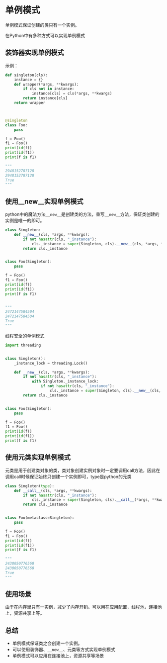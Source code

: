 # 单例模式

单例模式保证创建的类只有一个实例。

在Python中有多种方式可以实现单例模式

## 装饰器实现单例模式

示例：

```python
def singleton(cls):
    instance = {}
    def wrapper(*args, **kwargs):
        if cls not in instance:
            instance[cls] = cls(*args, **kwargs)
        return instance[cls]
    return wrapper



@singleton
class Foo:
    pass

f = Foo()
f1 = Foo()
print(id(f))
print(id(f1))
print(f is f1)

"""
2948152787128
2948152787128
True
"""
```

## 使用\_\_new\_\_实现单例模式

python中的魔法方法`__new__`是创建类的方法，重写`__new__`方法，保证类创建的实例是唯一的即可。

```python
class Singleton:
    def __new__(cls, *args, **kwargs):
        if not hasattr(cls, "_instance"):
            cls._instance = super(Singleton, cls).__new__(cls, *args, **kwargs)
        return cls._instance


class Foo(Singleton):
    pass

f = Foo()
f1 = Foo()
print(id(f))
print(id(f1))
print(f is f1)


"""
2472147584504
2472147584504
True
"""
```

线程安全的单例模式

```python
import threading


class Singleton():
    _instance_lock = threading.Lock()

    def __new__(cls, *args, **kwargs):
        if not hasattr(cls, "_instance"):
            with Singleton._instance_lock:
                if not hasattr(cls, "_instance"):
                    cls._instance = super(Singleton, cls).__new__(cls, *args, **kwargs)
        return cls._instance


class Foo(Singleton):
    pass

f = Foo()
f1 = Foo()
print(id(f))
print(id(f1))
print(f is f1)
```



## 使用元类实现单例模式

元类是用于创建类对象的类，类对象创建实例对象时一定要调用call方法，因此在调用call时候保证始终只创建一个实例即可，type是python的元类

```python
class Singleton(type):
    def __call__(cls, *args, **kwargs):
        if not hasattr(cls, "_instance"):
            cls._instance = super(Singleton, cls).__call__(*args, **kwargs)
        return cls._instance


class Foo(metaclass=Singleton):
    pass

f = Foo()
f1 = Foo()
print(id(f))
print(id(f1))
print(f is f1)

"""
2438050776568
2438050776568
True
"""
```

## 使用场景

由于在内存里只有一实例，减少了内存开销。可以用在应用配置，线程池，连接池上，资源共享上等。

## 总结

- 单例模式保证类之会创建一个实例。
- 可以使用装饰器、`__new__`、元类等方式实现单例模式
- 单例模式可以应用在连接池上，资源共享等场景